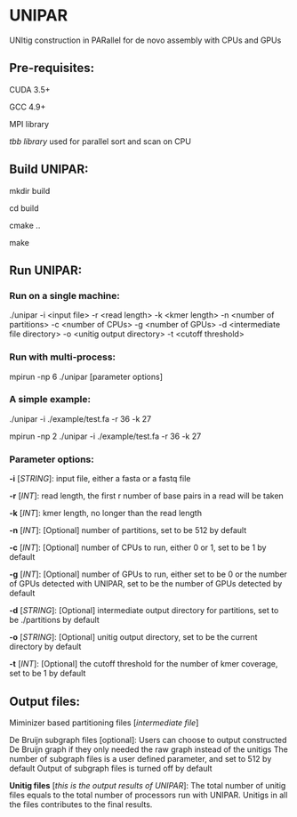 # UNIPAR
UNItig construction in PARallel for de novo assembly with CPUs and GPUs

## Pre-requisites:

CUDA 3.5+

GCC 4.9+

MPI library

*tbb library* used for parallel sort and scan on CPU

## Build UNIPAR:
mkdir build

cd build

cmake ..

make

## Run UNIPAR:
### Run on a single machine:

./unipar -i &lt;input file&gt; -r &lt;read length&gt; -k &lt;kmer length&gt; -n &lt;number of partitions&gt; -c &lt;number of CPUs&gt; -g &lt;number of GPUs&gt; -d &lt;intermediate file directory&gt; -o &lt;unitig output directory&gt; -t &lt;cutoff threshold&gt;
  
### Run with multi-process:
mpirun -np 6 ./unipar [parameter options]

### A simple example:

./unipar -i ./example/test.fa -r 36 -k 27

mpirun -np 2 ./unipar -i ./example/test.fa -r 36 -k 27

### Parameter options:
**-i** [*STRING*]: input file, either a fasta or a fastq file

**-r** [*INT*]: read length, the first r number of base pairs in a read will be taken

**-k** [*INT*]: kmer length, no longer than the  read length

**-n** [*INT*]: [Optional] number of partitions, set to be 512 by default

**-c** [*INT*]: [Optional] number of CPUs to run, either 0 or 1, set to be 1 by default

**-g** [*INT*]: [Optional] number of GPUs to run, either set to be 0 or the number of GPUs detected with UNIPAR, set to be the number of GPUs detected by default

**-d** [*STRING*]: [Optional] intermediate output directory for partitions, set to be ./partitions by default

**-o** [*STRING*]: [Optional] unitig output directory, set to be the current directory by default

**-t** [*INT*]: [Optional] the cutoff threshold for the number of kmer coverage, set to be 1 by default


## Output files:

Miminizer based partitioning files [*intermediate file*]

De Bruijn subgraph files [optional]: 
Users can choose to output constructed De Bruijn graph if they only needed the raw graph instead of the unitigs
The number of subgraph files is a user defined parameter, and set to 512 by default
Output of subgraph files is turned off by default

**Unitig files** [*this is the output results of UNIPAR*]: 
The total number of unitig files equals to the total number of processors run with UNIPAR. Unitigs in all the files contributes to the final results.


